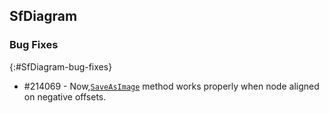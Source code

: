 ## SfDiagram

### Bug Fixes
{:#SfDiagram-bug-fixes} 

* \#214069 - Now,[`SaveAsImage`](https://help.syncfusion.com/cr/xamarin-android/Syncfusion.SfDiagram.Android~Syncfusion.SfDiagram.Android.SfDiagram~SaveAsImage.html) method works properly when node aligned on negative offsets.